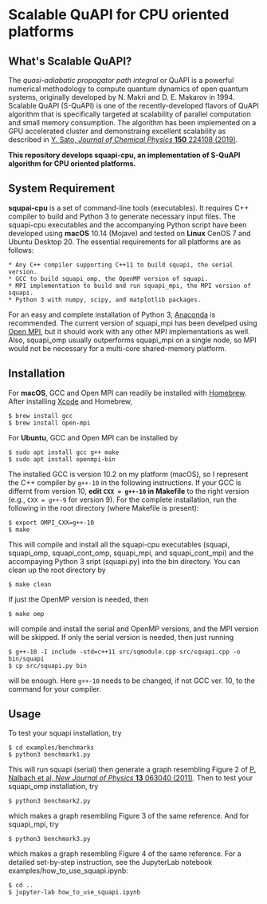 # **Scalable QuAPI for CPU oriented platforms**

## What's Scalable QuAPI?
The *quasi-adiabatic propagator path integral* or QuAPI is a powerful numerical methodology to compute quantum dynamics of open quantum systems, originally developed by N. Makri and D. E. Makarov in 1994.
Scalable QuAPI (S-QuAPI) is one of the recently-developed flavors of QuAPI algorithm that is specifically targeted at scalability of parallel computation and small memory consumption.
The algorithm has been implemented on a GPU accelerated cluster and demonstraing excellent scalability as described in [Y. Sato, *Journal of Chemical Physics* **150** 224108 (2019)](http://aip.scitation.org/doi/10.1063/1.5100881).


**This repository develops squapi-cpu, an implementation of S-QuAPI algorithm for CPU oriented platforms.**


## System Requirement
**squpai-cpu** is a set of command-line tools (executables).
It requires C++ compiler to build and Python 3 to generate necessary input files.
The squapi-cpu executables and the accompanying Python script have been developed using **macOS** 10.14 (Mojave) and tested on **Linux** CenOS 7 and Ubuntu Desktop 20.
The essential requirements for all platforms are as follows:

    * Any C++ compiler supporting C++11 to build squapi, the serial version.  
    * GCC to build squapi_omp, the OpenMP version of squapi.  
    * MPI implementation to build and run squapi_mpi, the MPI version of squapi.   
    * Python 3 with numpy, scipy, and matplotlib packages.
For an easy and complete installation of Python 3, [Anaconda](https://www.anaconda.com/products/individual) is recommended.
The current version of squapi_mpi has been develped using [Open MPI](https://www.open-mpi.org/), but it should work with any other MPI implementations as well. 
Also, squapi_omp usually outperforms squapi_mpi on a single node, so MPI would not be necessary for a multi-core shared-memory platform. 

## Installation 
For **macOS**, GCC and Open MPI can readily be installed with [Homebrew](https://github.com/Homebrew).
After installing [Xcode](https://developer.apple.com/xcode/) and Homebrew, 

```
$ brew install gcc  
$ brew install open-mpi
```

For **Ubuntu**, GCC and Open MPI can be installed by 

```
$ sudo apt install gcc g++ make
$ sudo apt install openmpi-bin
```

The installed GCC is version 10.2 on my platform (macOS), so I represent the C++ compiler by ```g++-10``` in the following instructions. 
If your GCC is differnt from version 10, **edit ```CXX = g++-10``` in Makefile** to the right version (e.g., ```CXX = g++-9``` for version 9). 
For the complete installation, run the following in the root directory (where Makefile is present):

```
$ export OMPI_CXX=g++-10
$ make
```
This will compile and install all the squapi-cpu executables (squapi, squapi_omp, squapi_cont_omp, squapi_mpi, and squapi_cont_mpi) and the accompaying Python 3 sript (squapi.py) into the bin directory. 
You can clean up the root directory by

```
$ make clean
```

If just the OpenMP version is needed, then 

```
$ make omp
```

will compile and install the serial and OpenMP versions, and the MPI version will be skipped.
If only the serial version is needed, then just running

```
$ g++-10 -I include -std=c++11 src/sqmodule.cpp src/squapi.cpp -o bin/squapi
$ cp src/squapi.py bin 
```

will be enough.
Here ```g++-10``` needs to be changed, if not GCC ver. 10, to the command for your compiler.




## Usage

To test your squapi installation, try 

```
$ cd examples/benchmarks
$ python3 benchmark1.py
```

This will run squapi (serial) then generate a graph resembling Figure 2 of [P. Nalbach et al, *New Journal of Physics* **13** 063040 (2011)](https://iopscience.iop.org/article/10.1088/1367-2630/13/6/063040).
Then to test your squapi_omp installation, try 

```
$ python3 benchmark2.py
```

which makes a graph resembling Figure 3 of the same reference.
And for squapi_mpi, try

```
$ python3 benchmark3.py
```

which makes a graph resembling Figure 4 of the same reference.
For a detailed set-by-step instruction, see the JupyterLab notebook examples/how_to_use_squapi.ipynb:

```
$ cd ..
$ jupyter-lab how_to_use_squapi.ipynb 
```

